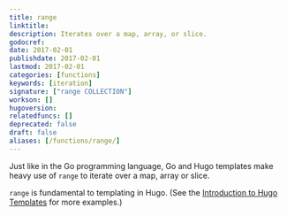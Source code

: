 ```yaml
---
title: range
linktitle:
description: Iterates over a map, array, or slice.
godocref:
date: 2017-02-01
publishdate: 2017-02-01
lastmod: 2017-02-01
categories: [functions]
keywords: [iteration]
signature: ["range COLLECTION"]
workson: []
hugoversion:
relatedfuncs: []
deprecated: false
draft: false
aliases: [/functions/range/]
---
```


Just like in the Go programming language, Go and Hugo templates make heavy use of `range` to iterate over a map, array or slice.

`range` is fundamental to templating in Hugo. (See the [Introduction to Hugo Templates](/templates/introduction/) for more examples.)
